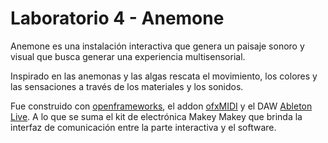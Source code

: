 Laboratorio 4 - Anemone
=======

Anemone es una instalación interactiva que genera un paisaje sonoro y visual que busca generar una experiencia multisensorial.

Inspirado en las anemonas y las algas rescata el movimiento, los colores y las sensaciones a través de los materiales y los sonidos.

Fue construido con [openframeworks](http://openframeworks.cc), el addon [ofxMIDI](https://github.com/danomatika/ofxMidi) y el DAW [Ableton Live](https://www.ableton.com/en/live/). A lo que se suma el kit de electrónica Makey Makey que brinda la interfaz de comunicación entre la parte interactiva y el software.





